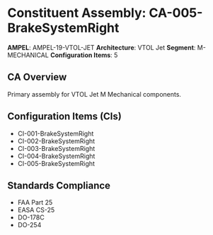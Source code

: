 # Constituent Assembly: CA-005-BrakeSystemRight

**AMPEL**: AMPEL-19-VTOL-JET
**Architecture**: VTOL Jet
**Segment**: M-MECHANICAL
**Configuration Items**: 5

## CA Overview
Primary assembly for VTOL Jet M Mechanical components.

## Configuration Items (CIs)
- CI-001-BrakeSystemRight
- CI-002-BrakeSystemRight
- CI-003-BrakeSystemRight
- CI-004-BrakeSystemRight
- CI-005-BrakeSystemRight

## Standards Compliance
- FAA Part 25
- EASA CS-25
- DO-178C
- DO-254
